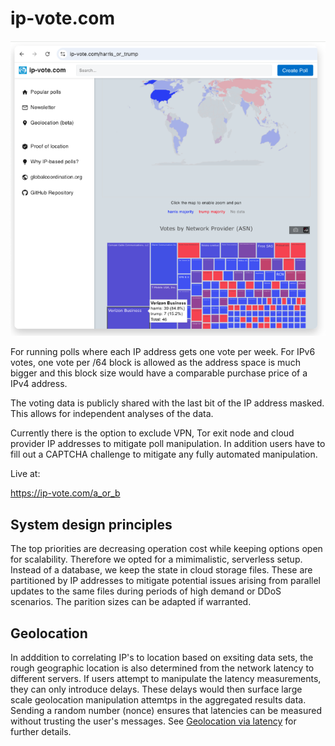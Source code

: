 # ip-vote.com

![IP Vote Website Screenshot](frontend/public/img/ip-vote.com.png)

For running polls where each IP address gets one vote per week.
For IPv6 votes, one vote per /64 block is allowed as the address space is much bigger and this block size would have a comparable purchase price of a IPv4 address.

The voting data is publicly shared with the last bit of the IP address masked.
This allows for independent analyses of the data.

Currently there is the option to exclude VPN, Tor exit node and cloud provider IP addresses to mitigate poll manipulation. In addition users have to fill out a CAPTCHA challenge to mitigate any fully automated manipulation.

Live at:

https://ip-vote.com/a_or_b

## System design principles

The top priorities are decreasing operation cost while keeping options open for scalability.
Therefore we opted for a mimimalistic, serverless setup.
Instead of a database, we keep the state in cloud storage files. These are partitioned by IP addresses to mitigate potential issues arising from parallel updates to the same files during periods of high demand or DDoS scenarios. The parition sizes can be adapted if warranted.

## Geolocation

In adddition to correlating IP's to location based on exsiting data sets, the rough geographic location is also determined from the network latency to different servers.
If users attempt to manipulate the latency measurements, they can only introduce delays. These delays would then surface large scale geolocation manipulation attemtps in the aggregated results data. Sending a random number (nonce) ensures that latencies can be measured without trusting the user's messages.
See <a href="https://ip-vote.com/geolocation_via_latency.html">Geolocation via latency</a> for further details.
